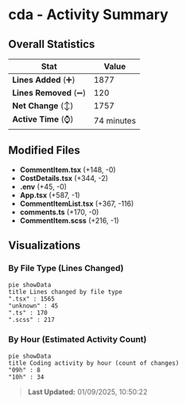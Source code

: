 # cda - Activity Summary 

## Overall Statistics

| Stat                   | Value                                                             |
| ---------------------- | ----------------------------------------------------------------- |
| **Lines Added** (➕)   | 1877                                          |
| **Lines Removed** (➖) | 120                                        |
| **Net Change** (↕)    | 1757                |
| **Active Time** (⌚)   | 74 minutes |


## Modified Files
- **CommentItem.tsx** (+148, -0)
- **CostDetails.tsx** (+344, -2)
- **.env** (+45, -0)
- **App.tsx** (+587, -1)
- **CommentItemList.tsx** (+367, -116)
- **comments.ts** (+170, -0)
- **CommentItem.scss** (+216, -1)

## Visualizations

### By File Type (Lines Changed)

```mermaid
pie showData
title Lines changed by file type
".tsx" : 1565
"unknown" : 45
".ts" : 170
".scss" : 217
```

### By Hour (Estimated Activity Count)

```mermaid
pie showData
title Coding activity by hour (count of changes)
"09h" : 8
"10h" : 34
```


> **Last Updated:** 01/09/2025, 10:50:22